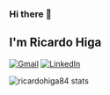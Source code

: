 ### Hi there 👋

<h2>I'm Ricardo Higa</h2>

<a href="mailto:ricardohiga84@gmail.com" target="_blank"><img alt="Gmail" src="https://img.shields.io/badge/Gmail-D14836?style=for-the-badge&logo=gmail&logoColor=white"></a>
<a href="https://www.linkedin.com/in/ricardohiga84" target="_blank"><img alt="LinkedIn" src="https://img.shields.io/badge/LinkedIn-0077B5?style=for-the-badge&logo=linkedin&logoColor=white"></a>

![ricardohiga84 stats](https://github-stats-alpha.vercel.app/api?username=ricardohiga84&cc=000&tc=fff&ic=fff&bc=000)

<!--
Where cc = Card Color
      tc = Text Color
      ic = Icon Color
      bc = Border Color

**ricardohiga84/ricardohiga84** is a ✨ _special_ ✨ repository because its `README.md` (this file) appears on your GitHub profile.

Here are some ideas to get you started:

- 🔭 I’m currently working on ...
- 🌱 I’m currently learning ...
- 👯 I’m looking to collaborate on ...
- 🤔 I’m looking for help with ...
- 💬 Ask me about ...
- 📫 How to reach me: ...
- 😄 Pronouns: ...
- ⚡ Fun fact: ...
-->
